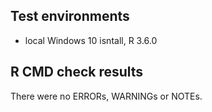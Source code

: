 ## Test environments
* local Windows 10 isntall, R 3.6.0

## R CMD check results
There were no ERRORs, WARNINGs or NOTEs.

